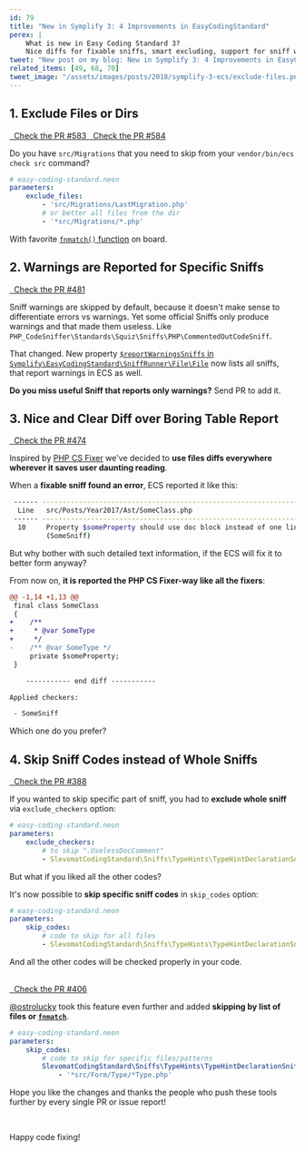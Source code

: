 ```yaml
---
id: 79
title: "New in Symplify 3: 4 Improvements in EasyCodingStandard"
perex: |
    What is new in Easy Coding Standard 3?
    Nice diffs for fixable sniffs, smart excluding, support for sniff warnings and one more...
tweet: "New post on my blog: New in Symplify 3: 4 Improvements in EasyCodingStandard #codingstandard php"
related_items: [49, 68, 70]
tweet_image: "/assets/images/posts/2018/symplify-3-ecs/exclude-files.png"
---
```


## 1. Exclude Files or Dirs

<a href="https://github.com/Symplify/Symplify/pull/583" class="btn btn-dark btn-sm mt-2 mb-3 pull-left">
    <em class="fab fa-github"></em>
    &nbsp;
    Check the PR #583
</a>

<a href="https://github.com/Symplify/Symplify/pull/584" class="btn btn-dark btn-sm mt-2 mb-3 ml-2">
    <em class="fab fa-github"></em>
    &nbsp;
    Check the PR #584
</a>

Do you have `src/Migrations` that you need to skip from your `vendor/bin/ecs check src` command?

```yaml
# easy-coding-standard.neon
parameters:
    exclude_files:
        - 'src/Migrations/LastMigration.php'
        # or better all files from the dir
        - '*src/Migrations/*.php'
```

With favorite [`fnmatch()` function](http://php.net/manual/en/function.fnmatch.php) on board.

## 2. Warnings are Reported for Specific Sniffs

<a href="https://github.com/Symplify/Symplify/pull/481" class="btn btn-dark btn-sm mb-3 mt-2">
    <em class="fab fa-github"></em>
    &nbsp;
    Check the PR #481
</a>

Sniff warnings are skipped by default, because it doesn't make sense to differentiate errors vs warnings. Yet some official Sniffs only produce warnings and that made them useless. Like `PHP_CodeSniffer\Standards\Squiz\Sniffs\PHP\CommentedOutCodeSniff`.

That changed. New property [`$reportWarningsSniffs` in `Symplify\EasyCodingStandard\SniffRunner\File\File`](https://github.com/Symplify/Symplify/blob/3d058becb57efefe2307c88ee94acbfbd15ebd1c/packages/EasyCodingStandard/packages/SniffRunner/src/File/File.php#L52) now lists all sniffs, that report warnings in ECS as well.

**Do you miss useful Sniff that reports only warnings?** Send PR to add it.

## 3. Nice and Clear Diff over Boring Table Report

<a href="https://github.com/Symplify/Symplify/pull/474" class="btn btn-dark btn-sm mb-3 mt-2">
    <em class="fab fa-github"></em>
    &nbsp;
    Check the PR #474
</a>

Inspired by [PHP CS Fixer](https://github.com/friendsofphp/php-cs-fixer) we've decided to **use files diffs everywhere wherever it saves user daunting reading**.

When a **fixable sniff found an error**, ECS reported it like this:

```bash
 ------ --------------------------------------------------------------------------------------------
  Line   src/Posts/Year2017/Ast/SomeClass.php
 ------ --------------------------------------------------------------------------------------------
  10     Property $someProperty should use doc block instead of one liner
         (SomeSniff)
```

But why bother with such detailed text information, if the ECS will fix it to better form anyway?

From now on, **it is reported the PHP CS Fixer-way like all the fixers**:

```diff
@@ -1,14 +1,13 @@
 final class SomeClass
 {
+    /**
+     * @var SomeType
+     */
-    /** @var SomeType */
     private $someProperty;
 }

    ----------- end diff -----------

Applied checkers:

 - SomeSniff
```

Which one do you prefer?

## 4. Skip Sniff Codes instead of Whole Sniffs

<a href="https://github.com/Symplify/Symplify/pull/388" class="btn btn-dark btn-sm mb-3 mt-2">
    <em class="fab fa-github"></em>
    &nbsp;
    Check the PR #388
</a>

If you wanted to skip specific part of sniff, you had to **exclude whole sniff** via `exclude_checkers` option:

```yaml
# easy-coding-standard.neon
parameters:
    exclude_checkers:
        # to skip ".UselessDocComment"
        - SlevomatCodingStandard\Sniffs\TypeHints\TypeHintDeclarationSniff
```

But what if you liked all the other codes?

It's now possible to **skip specific sniff codes** in `skip_codes` option:

```yaml
# easy-coding-standard.neon
parameters:
    skip_codes:
        # code to skip for all files
        - SlevomatCodingStandard\Sniffs\TypeHints\TypeHintDeclarationSniff.UselessDocComment
```

And all the other codes will be checked properly in your code.

<br>

<a href="https://github.com/Symplify/Symplify/pull/406" class="btn btn-dark btn-sm mb-3 mt-2">
    <em class="fab fa-github"></em>
    &nbsp;
    Check the PR #406
</a>

[@ostrolucky](https://github.com/ostrolucky) took this feature even further and added  **skipping by list of files or [`fnmatch`](http://php.net/manual/en/function.fnmatch.php)**.

```yaml
# easy-coding-standard.neon
parameters:
    skip_codes:
        # code to skip for specific files/patterns
        SlevomatCodingStandard\Sniffs\TypeHints\TypeHintDeclarationSniff.MissingTraversableParameterTypeHintSpecification:
            - '*src/Form/Type/*Type.php'
```

Hope you like the changes and thanks the people who push these tools further by every single PR or issue report!

<br>

Happy code fixing!
